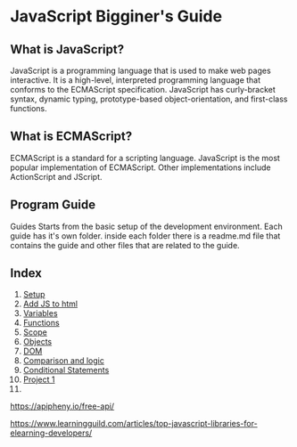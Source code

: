 # JavaScript Bigginer's Guide
## What is JavaScript?
JavaScript is a programming language that is used to make web pages interactive. It is a high-level, interpreted programming language that conforms to the ECMAScript specification. JavaScript has curly-bracket syntax, dynamic typing, prototype-based object-orientation, and first-class functions.

## What is ECMAScript?
ECMAScript is a standard for a scripting language. JavaScript is the most popular implementation of ECMAScript. Other implementations include ActionScript and JScript.

## Program Guide
Guides Starts from the basic setup of the development environment. 
Each guide has it's own folder. inside each folder there is a readme.md file that contains the guide and other files that are related to the guide.
## Index
  1. [Setup](1-Setup/readme.md)
  2. [Add JS to html](2-Add_JS_to_html/readme.md)
  3. [Variables](3-Variables/readme.md)
  4. [Functions](4-Functions/readme.md)
  5. [Scope](5-Scope/readme.md)
  6. [Objects](6-Objects/readme.md)
  7. [DOM](7-DOM/readme.md)
  8. [Comparison and logic](8-Comparison_and_logic/readme.md)
  9. [Conditional Statements](9-Conditional_statements/readme.md)
  10. [Project 1](10-Project_1/readme.md)
  11. 
   
   https://apipheny.io/free-api/

   https://www.learningguild.com/articles/top-javascript-libraries-for-elearning-developers/

